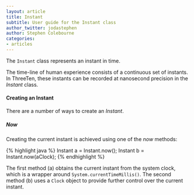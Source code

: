 ```yaml
---
layout: article
title: Instant
subtitle: User guide for the Instant class
author_twitter: jodastephen
author: Stephen Colebourne
categories:
- articles
---
```


The `Instant` class represents an instant in time.

The time-line of human experience consists of a continuous set of instants.
In ThreeTen, these instants can be recorded at nanosecond precision in the *Instant* class.


#### Creating an Instant

There are a number of ways to create an *Instant*.

##### Now

Creating the current instant is achieved using one of the *now* methods:

{% highlight java %}
Instant a = Instant.now();
Instant b = Instant.now(aClock);
{% endhighlight %}

The first method (a) obtains the current instant from the system clock, which is a wrapper
around `System.currentTimeMillis()`.
The second method (b) uses a `Clock` object to provide further control over the current instant.
